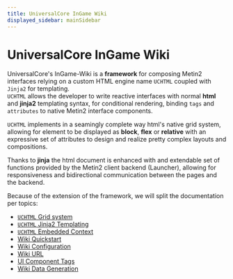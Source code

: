 ```yaml
---
title: UniversalCore InGame Wiki
displayed_sidebar: mainSidebar
---
```


# UniversalCore InGame Wiki

UniversalCore's InGame-Wiki is a **framework** for composing Metin2 interfaces relying on a custom HTML engine name `UCHTML` coupled with `Jinja2` for templating.  
`UCHTML` allows the developer to write reactive interfaces with normal **html** and **jinja2** templating syntax, for conditional rendering, binding `tags` and `attributes` to native Metin2 interface components.

`UCHTML` implements in a seamingly complete way html's native grid system, allowing for element to be displayed as **block**, **flex** or **relative** with an expressive set of attributes to design and realize pretty complex layouts and compositions.

Thanks to **jinja** the html document is enhanced with and extendable set of functions provided by the Metin2 client backend (Launcher), allowing for responsiveness and bidirectional communication between the pages and the backend.

Because of the extension of the framework, we will split the documentation per topics:

- [`UCHTML` Grid system](./grid-system.md)
- [`UCHTML` Jinja2 Templating](./jinja2.md)
- [`UCHTML` Embedded Context](./jinja2-context.md)
- [Wiki Quickstart](./quickstart.md)
- [Wiki Configuration](./configuration.md)
- [Wiki URL](./url.md)
- [UI Component Tags](./ui-components.md)
- [Wiki Data Generation](./data-generation.md)
